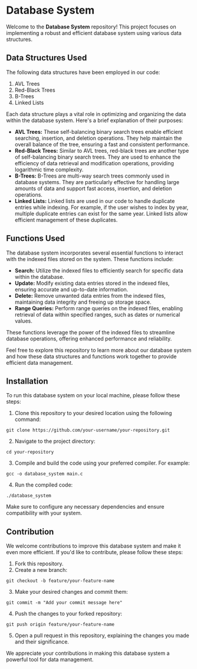 <h1>Database System</h1>

<p>Welcome to the <strong>Database System</strong> repository! This project focuses on implementing a robust and efficient database system using various data structures.</p>

<h2>Data Structures Used</h2>

<p>The following data structures have been employed in our code:</p>

<ol>
  <li>AVL Trees</li>
  <li>Red-Black Trees</li>
  <li>B-Trees</li>
  <li>Linked Lists</li>
</ol>

<p>Each data structure plays a vital role in optimizing and organizing the data within the database system. Here's a brief explanation of their purposes:</p>

<ul>
  <li><strong>AVL Trees:</strong> These self-balancing binary search trees enable efficient searching, insertion, and deletion operations. They help maintain the overall balance of the tree, ensuring a fast and consistent performance.</li>
  <li><strong>Red-Black Trees:</strong> Similar to AVL trees, red-black trees are another type of self-balancing binary search trees. They are used to enhance the efficiency of data retrieval and modification operations, providing logarithmic time complexity.</li>
  <li><strong>B-Trees:</strong> B-Trees are multi-way search trees commonly used in database systems. They are particularly effective for handling large amounts of data and support fast access, insertion, and deletion operations.</li>
  <li><strong>Linked Lists:</strong> Linked lists are used in our code to handle duplicate entries while indexing. For example, if the user wishes to index by year, multiple duplicate entries can exist for the same year. Linked lists allow efficient management of these duplicates.</li>
</ul>

<h2>Functions Used</h2>

<p>The database system incorporates several essential functions to interact with the indexed files stored on the system. These functions include:</p>

<ul>
  <li><strong>Search:</strong> Utilize the indexed files to efficiently search for specific data within the database.</li>
  <li><strong>Update:</strong> Modify existing data entries stored in the indexed files, ensuring accurate and up-to-date information.</li>
  <li><strong>Delete:</strong> Remove unwanted data entries from the indexed files, maintaining data integrity and freeing up storage space.</li>
  <li><strong>Range Queries:</strong> Perform range queries on the indexed files, enabling retrieval of data within specified ranges, such as dates or numerical values.</li>
</ul>

<p>These functions leverage the power of the indexed files to streamline database operations, offering enhanced performance and reliability.</p>

<p>Feel free to explore this repository to learn more about our database system and how these data structures and functions work together to provide efficient data management.</p>

<h2>Installation</h2>

<p>To run this database system on your local machine, please follow these steps:</p>

<ol>
  <li>Clone this repository to your desired location using the following command:</li>
</ol>

<pre><code>git clone https://github.com/your-username/your-repository.git</code></pre>

<ol start="2">
  <li>Navigate to the project directory:</li>
</ol>

<pre><code>cd your-repository</code></pre>

<ol start="3">
  <li>Compile and build the code using your preferred compiler. For example:</li>
</ol>

<pre><code>gcc -o database_system main.c</code></pre>

<ol start="4">
  <li>Run the compiled code:</li>
</ol>

<pre><code>./database_system</code></pre>

<p>Make sure to configure any necessary dependencies and ensure compatibility with your system.</p>

<h2>Contribution</h2>

<p>We welcome contributions to improve this database system and make it even more efficient. If you'd like to contribute, please follow these steps:</p>

<ol>
  <li>Fork this repository.</li>
  <li>Create a new branch:</li>
</ol>

<pre><code>git checkout -b feature/your-feature-name</code></pre>

<ol start="3">
  <li>Make your desired changes and commit them:</li>
</ol>

<pre><code>git commit -m "Add your commit message here"</code></pre>

<ol start="4">
  <li>Push the changes to your forked repository:</li>
</ol>

<pre><code>git push origin feature/your-feature-name</code></pre>

<ol start="5">
  <li>Open a pull request in this repository, explaining the changes you made and their significance.</li>
</ol>

<p>We appreciate your contributions in making this database system a powerful tool for data management.</p>
